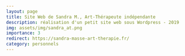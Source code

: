 ```yaml
---
layout: page
title: Site Web de Sandra M., Art-Thérapeute indépendante
description: réalisation d'un petit site web sous Wordpress - 2019
img: assets/img/sandra_at.png
importance: 3
redirect: https://sandra-masse-art-therapie.fr/
category: personnels
---
```

